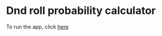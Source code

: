 # Dnd roll probability calculator

To run the app, click [here](https://arendsee.shinyapps.io/dnd-rolls/)
